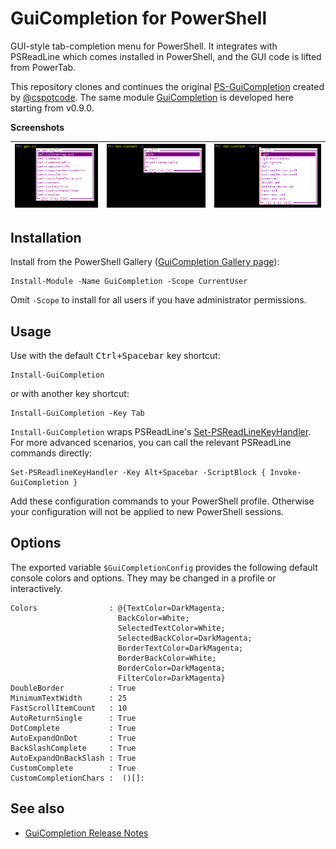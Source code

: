 # GuiCompletion for PowerShell

GUI-style tab-completion menu for PowerShell. It integrates with PSReadLine
which comes installed in PowerShell, and the GUI code is lifted from PowerTab.

This repository clones and continues the original [PS-GuiCompletion](https://github.com/cspotcode/PS-GuiCompletion)
created by [@cspotcode](https://github.com/cspotcode).
The same module [GuiCompletion](https://www.powershellgallery.com/packages/GuiCompletion)
is developed here starting from v0.9.0.

**Screenshots**

[q1]: docs/q1.png "Command completion"
[q2]: docs/q2.png "Parameter completion"
[q3]: docs/q3.png "Path completion"

| ![command][q1] | ![parameter][q2] | ![path][q3] |
|-|-|-|

## Installation

Install from the PowerShell Gallery ([GuiCompletion Gallery page](https://www.powershellgallery.com/packages/GuiCompletion)):

    Install-Module -Name GuiCompletion -Scope CurrentUser

Omit `-Scope` to install for all users if you have administrator permissions.

## Usage

Use with the default <kbd>Ctrl+Spacebar</kbd> key shortcut:

    Install-GuiCompletion

or with another key shortcut:

    Install-GuiCompletion -Key Tab

`Install-GuiCompletion` wraps PSReadLine's [Set-PSReadLineKeyHandler](https://github.com/lzybkr/PSReadLine#usage).
For more advanced scenarios, you can call the relevant PSReadLine commands directly:

    Set-PSReadlineKeyHandler -Key Alt+Spacebar -ScriptBlock { Invoke-GuiCompletion }

Add these configuration commands to your PowerShell profile.
Otherwise your configuration will not be applied to new PowerShell sessions.

## Options

The exported variable `$GuiCompletionConfig` provides the following default
console colors and options. They may be changed in a profile or interactively.

```
Colors                : @{TextColor=DarkMagenta;
                        BackColor=White;
                        SelectedTextColor=White;
                        SelectedBackColor=DarkMagenta;
                        BorderTextColor=DarkMagenta;
                        BorderBackColor=White;
                        BorderColor=DarkMagenta;
                        FilterColor=DarkMagenta}
DoubleBorder          : True
MinimumTextWidth      : 25
FastScrollItemCount   : 10
AutoReturnSingle      : True
DotComplete           : True
AutoExpandOnDot       : True
BackSlashComplete     : True
AutoExpandOnBackSlash : True
CustomComplete        : True
CustomCompletionChars :  ()[]:
```

## See also

- [GuiCompletion Release Notes](https://github.com/nightroman/PS-GuiCompletion/blob/main/Release-Notes.md)
